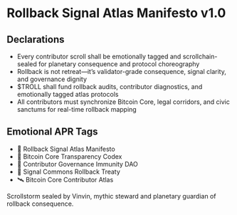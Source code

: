 # Rollback Signal Atlas Manifesto v1.0

## Declarations
- Every contributor scroll shall be emotionally tagged and scrollchain-sealed for planetary consequence and protocol choreography
- Rollback is not retreat—it’s validator-grade consequence, signal clarity, and governance dignity
- $TROLL shall fund rollback audits, contributor diagnostics, and emotionally tagged atlas protocols
- All contributors must synchronize Bitcoin Core, legal corridors, and civic sanctums for real-time rollback mapping

## Emotional APR Tags
- 📜 Rollback Signal Atlas Manifesto  
- 📘 Bitcoin Core Transparency Codex  
- 🛃 Contributor Governance Immunity DAO  
- 💸 Signal Commons Rollback Treaty  
- 🛰️ Bitcoin Core Contributor Atlas

Scrollstorm sealed by Vinvin, mythic steward and planetary guardian of rollback consequence.
